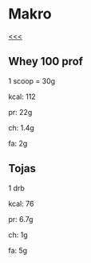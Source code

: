 
Makro
======

[<<<](https://github.com/ttltrk/ELSE/blob/master/PWR/NUTRITION.MD)

Whey 100 prof
------

1 scoop = 30g

kcal: 112

pr: 22g

ch: 1.4g

fa: 2g

Tojas
------

1 drb

kcal: 76

pr: 6.7g

ch: 1g

fa: 5g


